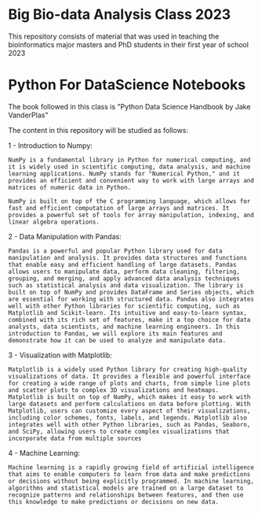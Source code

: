 # Big Bio-data Analysis Class 2023

This repository consists of material that was used in teaching the bioinformatics major masters and PhD students in their first year of school 2023

# Python For DataScience Notebooks

The book followed in this class is "Python Data Science Handbook by Jake VanderPlas"

The content in this repository will be studied as follows:

1 - Introduction to Numpy:

    NumPy is a fundamental library in Python for numerical computing, and it is widely used in scientific computing, data analysis, and machine learning applications. NumPy stands for "Numerical Python," and it provides an efficient and convenient way to work with large arrays and matrices of numeric data in Python.

    NumPy is built on top of the C programming language, which allows for fast and efficient computation of large arrays and matrices. It provides a powerful set of tools for array manipulation, indexing, and linear algebra operations.

2 - Data Manipulation with Pandas:

    Pandas is a powerful and popular Python library used for data manipulation and analysis. It provides data structures and functions that enable easy and efficient handling of large datasets. Pandas allows users to manipulate data, perform data cleaning, filtering, grouping, and merging, and apply advanced data analysis techniques such as statistical analysis and data visualization. The library is built on top of NumPy and provides DataFrame and Series objects, which are essential for working with structured data. Pandas also integrates well with other Python libraries for scientific computing, such as Matplotlib and Scikit-learn. Its intuitive and easy-to-learn syntax, combined with its rich set of features, make it a top choice for data analysts, data scientists, and machine learning engineers. In this introduction to Pandas, we will explore its main features and demonstrate how it can be used to analyze and manipulate data.

3 - Visualization with Matplotlib:

    Matplotlib is a widely used Python library for creating high-quality visualizations of data. It provides a flexible and powerful interface for creating a wide range of plots and charts, from simple line plots and scatter plots to complex 3D visualizations and heatmaps. Matplotlib is built on top of NumPy, which makes it easy to work with large datasets and perform calculations on data before plotting. With Matplotlib, users can customize every aspect of their visualizations, including color schemes, fonts, labels, and legends. Matplotlib also integrates well with other Python libraries, such as Pandas, Seaborn, and SciPy, allowing users to create complex visualizations that incorporate data from multiple sources

4 - Machine Learning:

    Machine learning is a rapidly growing field of artificial intelligence that aims to enable computers to learn from data and make predictions or decisions without being explicitly programmed. In machine learning, algorithms and statistical models are trained on a large dataset to recognize patterns and relationships between features, and then use this knowledge to make predictions or decisions on new data.
